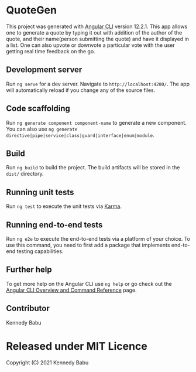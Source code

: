 # QuoteGen

This project was generated with [Angular CLI](https://github.com/angular/angular-cli) version 12.2.1.
This app allows one to generate a quote by typing it out with addition of the author of the quote, and their name(person submitting the quote) and have it displayed in a list. One can also upvote or downvote a particular vote with the user getting real time feedback on the go.

## Development server

Run `ng serve` for a dev server. Navigate to `http://localhost:4200/`. The app will automatically reload if you change any of the source files.

## Code scaffolding

Run `ng generate component component-name` to generate a new component. You can also use `ng generate directive|pipe|service|class|guard|interface|enum|module`.

## Build

Run `ng build` to build the project. The build artifacts will be stored in the `dist/` directory.

## Running unit tests

Run `ng test` to execute the unit tests via [Karma](https://karma-runner.github.io).

## Running end-to-end tests

Run `ng e2e` to execute the end-to-end tests via a platform of your choice. To use this command, you need to first add a package that implements end-to-end testing capabilities.

## Further help

To get more help on the Angular CLI use `ng help` or go check out the [Angular CLI Overview and Command Reference](https://angular.io/cli) page.


## Contributor 

Kennedy Babu


# Released under MIT Licence

Copyright (C) 2021 Kennedy Babu

